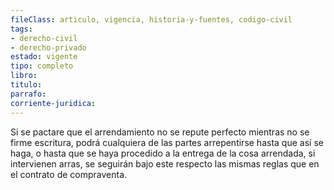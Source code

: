 ```yaml
---
fileClass: articulo, vigencia, historia-y-fuentes, codigo-civil
tags:
- derecho-civil
- derecho-privado
estado: vigente
tipo: completo
libro:
titulo:
parrafo:
corriente-juridica:
---
```

Si se pactare que el arrendamiento no se repute perfecto mientras no se firme escritura, podrá cualquiera de las partes arrepentirse hasta que así se haga, o hasta que se haya procedido a la entrega de la cosa arrendada, si intervienen arras, se seguirán bajo este respecto las mismas reglas que en el contrato de compraventa.
